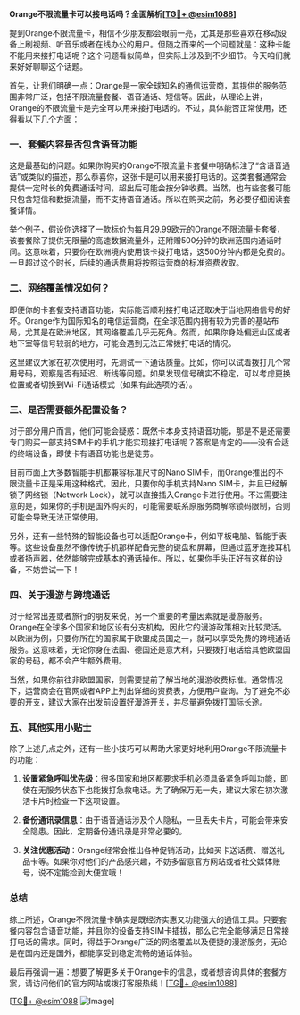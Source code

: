 **Orange不限流量卡可以接电话吗？全面解析[[TG💪+ @esim1088](https://t.me/s/esim1088)]**

提到Orange不限流量卡，相信不少朋友都会眼前一亮，尤其是那些喜欢在移动设备上刷视频、听音乐或者在线办公的用户。但随之而来的一个问题就是：这种卡能不能用来接打电话呢？这个问题看似简单，但实际上涉及到不少细节。今天咱们就来好好聊聊这个话题。

首先，让我们明确一点：Orange是一家全球知名的通信运营商，其提供的服务范围非常广泛，包括不限流量套餐、语音通话、短信等。因此，从理论上讲，Orange的不限流量卡是完全可以用来接打电话的。不过，具体能否正常使用，还得看以下几个方面：

### 一、套餐内容是否包含语音功能

这是最基础的问题。如果你购买的Orange不限流量卡套餐中明确标注了“含语音通话”或类似的描述，那么恭喜你，这张卡是可以用来接打电话的。这类套餐通常会提供一定时长的免费通话时间，超出后可能会按分钟收费。当然，也有些套餐可能只包含短信和数据流量，而不支持语音通话。所以在购买之前，务必要仔细阅读套餐详情。

举个例子，假设你选择了一款标价为每月29.99欧元的Orange不限流量卡套餐，该套餐除了提供无限量的高速数据流量外，还附赠500分钟的欧洲范围内通话时间。这意味着，只要你在欧洲境内使用该卡拨打电话，这500分钟内都是免费的。一旦超过这个时长，后续的通话费用将按照运营商的标准资费收取。

### 二、网络覆盖情况如何？

即便你的卡套餐支持语音功能，实际能否顺利接打电话还取决于当地网络信号的好坏。Orange作为国际知名的电信运营商，在全球范围内拥有较为完善的基站布局，尤其是在欧洲地区，其网络覆盖几乎无死角。然而，如果你身处偏远山区或者地下室等信号较弱的地方，可能会遇到无法正常拨打电话的情况。

这里建议大家在初次使用时，先测试一下通话质量。比如，你可以试着拨打几个常用号码，观察是否有延迟、断线等问题。如果发现信号确实不稳定，可以考虑更换位置或者切换到Wi-Fi通话模式（如果有此选项的话）。

### 三、是否需要额外配置设备？

对于部分用户而言，他们可能会疑惑：既然卡本身支持语音功能，那是不是还需要专门购买一部支持SIM卡的手机才能实现接打电话呢？答案是肯定的——没有合适的终端设备，即使卡有语音功能也是徒劳。

目前市面上大多数智能手机都兼容标准尺寸的Nano SIM卡，而Orange推出的不限流量卡正是采用这种格式。因此，只要你的手机支持Nano SIM卡，并且已经解锁了网络锁（Network Lock），就可以直接插入Orange卡进行使用。不过需要注意的是，如果你的手机是国外购买的，可能需要联系原服务商解除锁码限制，否则可能会导致无法正常使用。

另外，还有一些特殊的智能设备也可以适配Orange卡，例如平板电脑、智能手表等。这些设备虽然不像传统手机那样配备完整的键盘和屏幕，但通过蓝牙连接耳机或者扬声器，依然能够完成基本的通话操作。所以，如果你手头正好有这样的设备，不妨尝试一下！

### 四、关于漫游与跨境通话

对于经常出差或者旅行的朋友来说，另一个重要的考量因素就是漫游服务。Orange在全球多个国家和地区设有分支机构，因此它的漫游政策相对比较灵活。以欧洲为例，只要你所在的国家属于欧盟成员国之一，就可以享受免费的跨境通话服务。这意味着，无论你身在法国、德国还是意大利，只要拨打电话给其他欧盟国家的号码，都不会产生额外费用。

当然，如果你前往非欧盟国家，则需要提前了解当地的漫游收费标准。通常情况下，运营商会在官网或者APP上列出详细的资费表，方便用户查询。为了避免不必要的开支，建议大家在出发前设置好漫游开关，并尽量避免拨打国际长途。

### 五、其他实用小贴士

除了上述几点之外，还有一些小技巧可以帮助大家更好地利用Orange不限流量卡的功能：

1. **设置紧急呼叫优先级**：很多国家和地区都要求手机必须具备紧急呼叫功能，即使在无服务状态下也能拨打急救电话。为了确保万无一失，建议大家在初次激活卡片时检查一下这项设置。
   
2. **备份通讯录信息**：由于语音通话涉及个人隐私，一旦丢失卡片，可能会带来安全隐患。因此，定期备份通讯录是非常必要的。

3. **关注优惠活动**：Orange经常会推出各种促销活动，比如买卡送话费、赠送礼品卡等。如果你对他们的产品感兴趣，不妨多留意官方网站或者社交媒体账号，说不定能捡到大便宜哦！

### 总结

综上所述，Orange不限流量卡确实是既经济实惠又功能强大的通信工具。只要套餐内容包含语音功能，并且你的设备支持SIM卡插拔，那么它完全能够满足日常接打电话的需求。同时，得益于Orange广泛的网络覆盖以及便捷的漫游服务，无论是在国内还是国外，都能享受到稳定流畅的通话体验。

最后再强调一遍：想要了解更多关于Orange卡的信息，或者想咨询具体的套餐方案，请访问他们的官方网站或拨打客服热线！[[TG💪+ @esim1088](https://t.me/s/esim1088)] 

[[TG💪+ @esim1088](https://t.me/s/esim1088) ![Image](https://i.postimg.cc/4NQfJmqS/Snipaste-2025-05-13-00-14-12.png)]